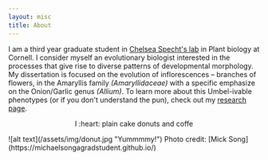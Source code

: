 ```yaml
---
layout: misc
title: About
---
```

I am a third year graduate student in [Chelsea Specht's lab](http://blogs.cornell.edu/specht/) in Plant biology at Cornell. I consider myself an evolutionary biologist interested in the processes that give rise to diverse patterns of developmental morphology. My dissertation is focused on the evolution of inflorescences – branches of flowers, in the Amaryllis family *(Amaryllidaceae)* with a specific emphasize on the Onion/Garlic genus *(Allium)*. To learn more about this Umbel-ivable phenotypes (or if you don't understand the pun), check out my [research page](https://jesusthebotanist.github.io/projects/Umbels.html).

<p align="center">
  I :heart: plain cake donuts and coffe
</p> 
![alt text](/assets/img/donut.jpg "Yummmmy!")
Photo credit:  [Mick Song](https://michaelsongagradstudent.github.io/)  
